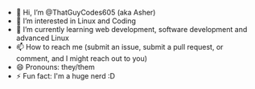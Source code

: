 - 👋 Hi, I’m @ThatGuyCodes605 (aka Asher)
- 👀 I’m interested in Linux and Coding
- 🌱 I’m currently learning web development, software development and advanced Linux
- 📫 How to reach me (submit an issue, submit a pull request, or comment, and I might reach out to you)
- 😄 Pronouns: they/them
- ⚡ Fun fact: I'm a huge nerd :D


